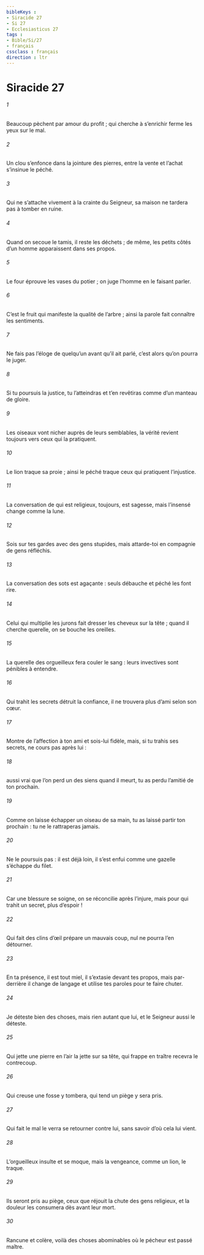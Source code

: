 ```yaml
---
bibleKeys : 
- Siracide 27
- Si 27
- Ecclesiasticus 27
tags : 
- Bible/Si/27
- français
cssclass : français
direction : ltr
---
```


# Siracide 27

###### 1
Beaucoup pèchent par amour du profit ;
qui cherche à s’enrichir ferme les yeux sur le mal.
###### 2
Un clou s’enfonce dans la jointure des pierres,
entre la vente et l’achat s’insinue le péché.
###### 3
Qui ne s’attache vivement à la crainte du Seigneur,
sa maison ne tardera pas à tomber en ruine.
###### 4
Quand on secoue le tamis, il reste les déchets ;
de même, les petits côtés d’un homme
apparaissent dans ses propos.
###### 5
Le four éprouve les vases du potier ;
on juge l’homme en le faisant parler.
###### 6
C’est le fruit qui manifeste la qualité de l’arbre ;
ainsi la parole fait connaître les sentiments.
###### 7
Ne fais pas l’éloge de quelqu’un avant qu’il ait parlé,
c’est alors qu’on pourra le juger.
###### 8
Si tu poursuis la justice, tu l’atteindras
et t’en revêtiras comme d’un manteau de gloire.
###### 9
Les oiseaux vont nicher auprès de leurs semblables,
la vérité revient toujours vers ceux qui la pratiquent.
###### 10
Le lion traque sa proie ;
ainsi le péché traque ceux qui pratiquent l’injustice.
###### 11
La conversation de qui est religieux, toujours, est sagesse,
mais l’insensé change comme la lune.
###### 12
Sois sur tes gardes avec des gens stupides,
mais attarde-toi en compagnie de gens réfléchis.
###### 13
La conversation des sots est agaçante :
seuls débauche et péché les font rire.
###### 14
Celui qui multiplie les jurons fait dresser les cheveux sur la tête ;
quand il cherche querelle, on se bouche les oreilles.
###### 15
La querelle des orgueilleux fera couler le sang :
leurs invectives sont pénibles à entendre.
###### 16
Qui trahit les secrets détruit la confiance,
il ne trouvera plus d’ami selon son cœur.
###### 17
Montre de l’affection à ton ami et sois-lui fidèle,
mais, si tu trahis ses secrets, ne cours pas après lui :
###### 18
aussi vrai que l’on perd un des siens quand il meurt,
tu as perdu l’amitié de ton prochain.
###### 19
Comme on laisse échapper un oiseau de sa main,
tu as laissé partir ton prochain :
tu ne le rattraperas jamais.
###### 20
Ne le poursuis pas : il est déjà loin,
il s’est enfui comme une gazelle s’échappe du filet.
###### 21
Car une blessure se soigne,
on se réconcilie après l’injure,
mais pour qui trahit un secret, plus d’espoir !
###### 22
Qui fait des clins d’œil prépare un mauvais coup,
nul ne pourra l’en détourner.
###### 23
En ta présence, il est tout miel,
il s’extasie devant tes propos,
mais par-derrière il change de langage
et utilise tes paroles pour te faire chuter.
###### 24
Je déteste bien des choses, mais rien autant que lui,
et le Seigneur aussi le déteste.
###### 25
Qui jette une pierre en l’air la jette sur sa tête,
qui frappe en traître recevra le contrecoup.
###### 26
Qui creuse une fosse y tombera,
qui tend un piège y sera pris.
###### 27
Qui fait le mal le verra se retourner contre lui,
sans savoir d’où cela lui vient.
###### 28
L’orgueilleux insulte et se moque,
mais la vengeance, comme un lion, le traque.
###### 29
Ils seront pris au piège, ceux que réjouit la chute des gens religieux,
et la douleur les consumera dès avant leur mort.
###### 30
Rancune et colère, voilà des choses abominables
où le pécheur est passé maître.

